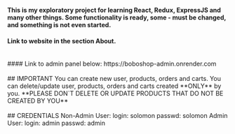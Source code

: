 **This is my exploratory project for learning React, Redux, ExpressJS and many other things. Some functionality is ready, some - must be changed, and something is not even started.** 
<br>
#### Link to website in the section About.  
<br>
#### Link to admin panel below:  
https://boboshop-admin.onrender.com  
<br>
<br>
## IMPORTANT  
You can create new user, products, orders and carts. You can delete/update user, products, orders and carts created **ONLY** by you.
**PLEASE DON`T DELETE OR UPDATE PRODUCTS THAT DO NOT BE CREATED BY YOU**  
<br>
<br>
## CREDENTIALS   
Non-Admin User:  
  login: solomon  
  passwd: solomon  
Admin User:   
  login: admin  
  passwd: admin  

